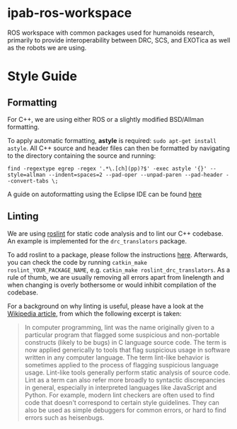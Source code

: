 # ipab-ros-workspace
ROS workspace with common packages used for humanoids research, primarily to provide interoperability between DRC, SCS, and EXOTica as well as the robots we are using.

# Style Guide

## Formatting
For C++, we are using either ROS or a slightly modified BSD/Allman formatting.

To apply automatic formatting, __astyle__ is required: ``sudo apt-get install astyle``. All C++ source and header files can then be formatted by navigating to the directory containing the source and running:

```find -regextype egrep -regex '.*\.[ch](pp)?$' -exec astyle '{}' --style=allman --indent=spaces=2 --pad-oper --unpad-paren --pad-header --convert-tabs \;```

A guide on autoformatting using the Eclipse IDE can be found [here](http://wiki.ros.org/IDEs#Auto_Formatting)

## Linting
We are using [roslint](http://wiki.ros.org/roslint) for static code analysis and to lint our C++ codebase. An example is implemented for the ``drc_translators`` package.

To add roslint to a package, please follow the instructions [here](http://wiki.ros.org/roslint). Afterwards, you can check the code by running ``catkin_make roslint_YOUR_PACKAGE_NAME``, e.g. ``catkin_make roslint_drc_translators``. As a rule of thumb, we are usually removing all errors apart from linelength and when changing is overly bothersome or would inhibit compilation of the codebase.

For a background on why linting is useful, please have a look at the [Wikipedia article](https://en.wikipedia.org/wiki/Lint_(software)), from which the following excerpt is taken:

> In computer programming, lint was the name originally given to a particular program that flagged some suspicious and non-portable constructs (likely to be bugs) in C language source code. The term is now applied generically to tools that flag suspicious usage in software written in any computer language. The term lint-like behavior is sometimes applied to the process of flagging suspicious language usage. Lint-like tools generally perform static analysis of source code.
> Lint as a term can also refer more broadly to syntactic discrepancies in general, especially in interpreted languages like JavaScript and Python. For example, modern lint checkers are often used to find code that doesn't correspond to certain style guidelines. They can also be used as simple debuggers for common errors, or hard to find errors such as heisenbugs.